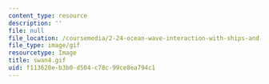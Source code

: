 ```yaml
---
content_type: resource
description: ''
file: null
file_location: /coursemedia/2-24-ocean-wave-interaction-with-ships-and-offshore-energy-systems-13-022-spring-2002/f113628eb3b0d504c78c99ce8ea794c1_swan4.gif
file_type: image/gif
resourcetype: Image
title: swan4.gif
uid: f113628e-b3b0-d504-c78c-99ce8ea794c1
---
```

